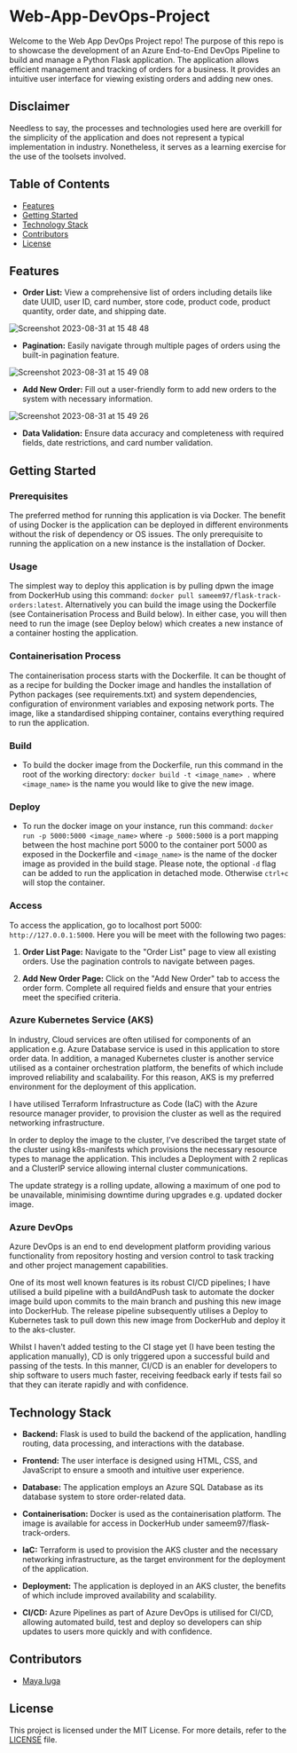 # Web-App-DevOps-Project

Welcome to the Web App DevOps Project repo! The purpose of this repo is to showcase the development of an Azure End-to-End DevOps Pipeline to build and manage a Python Flask application. The application allows efficient management and tracking of orders for a business. It provides an intuitive user interface for viewing existing orders and adding new ones.

## Disclaimer

Needless to say, the processes and technologies used here are overkill for the simplicity of the application and does not represent a typical implementation in industry. Nonetheless, it serves as a learning exercise for the use of the toolsets involved.

## Table of Contents

- [Features](#features)
- [Getting Started](#getting-started)
- [Technology Stack](#technology-stack)
- [Contributors](#contributors)
- [License](#license)

## Features

- **Order List:** View a comprehensive list of orders including details like date UUID, user ID, card number, store code, product code, product quantity, order date, and shipping date.
  
![Screenshot 2023-08-31 at 15 48 48](https://github.com/maya-a-iuga/Web-App-DevOps-Project/assets/104773240/3a3bae88-9224-4755-bf62-567beb7bf692)

- **Pagination:** Easily navigate through multiple pages of orders using the built-in pagination feature.
  
![Screenshot 2023-08-31 at 15 49 08](https://github.com/maya-a-iuga/Web-App-DevOps-Project/assets/104773240/d92a045d-b568-4695-b2b9-986874b4ed5a)

- **Add New Order:** Fill out a user-friendly form to add new orders to the system with necessary information.
  
![Screenshot 2023-08-31 at 15 49 26](https://github.com/maya-a-iuga/Web-App-DevOps-Project/assets/104773240/83236d79-6212-4fc3-afa3-3cee88354b1a)

- **Data Validation:** Ensure data accuracy and completeness with required fields, date restrictions, and card number validation.

## Getting Started

### Prerequisites

The preferred method for running this application is via Docker. The benefit of using Docker is the application can be deployed in different environments without the risk of dependency or OS issues. The only prerequisite to running the application on a new instance is the installation of Docker.

### Usage

The simplest way to deploy this application is by pulling dpwn the image from DockerHub using this command: `docker pull sameem97/flask-track-orders:latest`. Alternatively you can build the image using the Dockerfile (see Containerisation Process and Build below). In either case, you will then need to run the image (see Deploy below) which creates a new instance of a container hosting the application.

### Containerisation Process

The containerisation process starts with the Dockerfile. It can be thought of as a recipe for building the Docker image and handles the installation of Python packages (see requirements.txt) and system dependencies, configuration of environment variables and exposing network ports. The image, like a standardised shipping container, contains everything required to run the application.

### Build

- To build the docker image from the Dockerfile, run this command in the root of the working directory: `docker build -t <image_name> .` where `<image_name>` is the name you would like to give the new image.

### Deploy

- To run the docker image on your instance, run this command: `docker run -p 5000:5000 <image_name>` where `-p 5000:5000` is a port mapping between the host machine port 5000 to the container port 5000 as exposed in the Dockerfile and `<image_name>` is the name of the docker image as provided in the build stage. Please note, the optional `-d` flag can be added to run the application in detached mode. Otherwise `ctrl+c` will stop the container.

### Access
To access the application, go to localhost port 5000: `http://127.0.0.1:5000`. Here you will be meet with the following two pages:

1. **Order List Page:** Navigate to the "Order List" page to view all existing orders. Use the pagination controls to navigate between pages.

2. **Add New Order Page:** Click on the "Add New Order" tab to access the order form. Complete all required fields and ensure that your entries meet the specified criteria.

### Azure Kubernetes Service (AKS)

In industry, Cloud services are often utilised for components of an application e.g. Azure Database service is used in this application to store order data. In addition, a managed Kubernetes cluster is another service utilised as a container orchestration platform, the benefits of which include improved reliability and scalabaility. For this reason, AKS is my preferred environment for the deployment of this application.

I have utilised Terraform Infrastructure as Code (IaC) with the  Azure resource manager provider, to provision the cluster as well as the required networking infrastructure.

In order to deploy the image to the cluster, I've described the target state of the cluster using k8s-manifests which provisions the necessary resource types to manage the application. This includes a Deployment with 2 replicas and a ClusterIP service allowing internal cluster communications.

The update strategy is a rolling update, allowing a maximum of one pod to be unavailable, minimising downtime during upgrades e.g. updated docker image.

### Azure DevOps

Azure DevOps is an end to end development platform providing various functionality from repository hosting and version control to task tracking and other project management capabilities. 

One of its most well known features is its robust CI/CD pipelines; I have utilised a build pipeline with a buildAndPush task to automate the docker image build upon commits to the main branch and pushing this new image into DockerHub. The release pipeline subsequently utilises a Deploy to Kubernetes task to pull down this new image from DockerHub and deploy it to the aks-cluster.

Whilst I haven't added testing to the CI stage yet (I have been testing the application manually), CD is only triggered upon a successful build and passing of the tests. In this manner, CI/CD is an enabler for developers to ship software to users much faster, receiving feedback early if tests fail so that they can iterate rapidly and with confidence.

## Technology Stack

- **Backend:** Flask is used to build the backend of the application, handling routing, data processing, and interactions with the database.

- **Frontend:** The user interface is designed using HTML, CSS, and JavaScript to ensure a smooth and intuitive user experience.

- **Database:** The application employs an Azure SQL Database as its database system to store order-related data.

- **Containerisation:** Docker is used as the containerisation platform. The image is available for access in DockerHub under sameem97/flask-track-orders.

- **IaC:** Terraform is used to provision the AKS cluster and the necessary networking infrastructure, as the target environment for the deployment of the application.

- **Deployment:** The application is deployed in an AKS cluster, the benefits of which include improved availability and scalability.

- **CI/CD:** Azure Pipelines as part of Azure DevOps is utilised for CI/CD, allowing automated build, test and deploy so developers can ship updates to users more quickly and with confidence.
  
## Contributors

- [Maya Iuga]([https://github.com/yourusername](https://github.com/maya-a-iuga))

## License

This project is licensed under the MIT License. For more details, refer to the [LICENSE](LICENSE) file.
